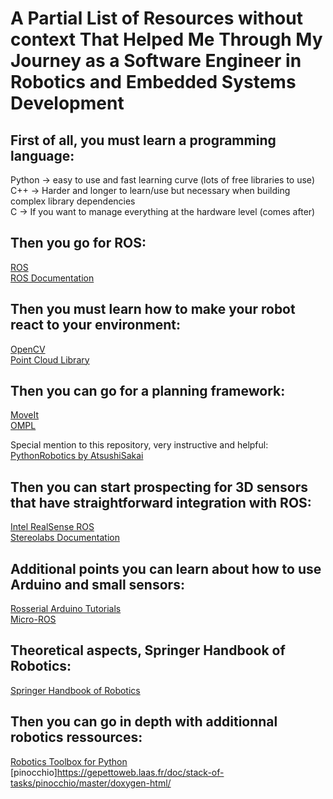 # A Partial List of Resources without context That Helped Me Through My Journey as a Software Engineer in Robotics and Embedded Systems Development

## First of all, you must learn a programming language:
Python -> easy to use and fast learning curve (lots of free libraries to use)<br>
C++ -> Harder and longer to learn/use but necessary when building complex library dependencies<br>
C -> If you want to manage everything at the hardware level (comes after)<br>

## Then you go for ROS:
[ROS](https://www.ros.org/)<br>
[ROS Documentation](https://docs.ros.org/en/humble/index.html)<br>

## Then you must learn how to make your robot react to your environment:
[OpenCV](https://opencv.org/)<br>
[Point Cloud Library](https://pointclouds.org/)<br>

## Then you can go for a planning framework:
[MoveIt](https://moveit.ros.org/)<br>
[OMPL](https://ompl.kavrakilab.org/)<br>

Special mention to this repository, very instructive and helpful:
[PythonRobotics by AtsushiSakai](https://github.com/AtsushiSakai/PythonRobotics)<br>

## Then you can start prospecting for 3D sensors that have straightforward integration with ROS:
[Intel RealSense ROS](https://github.com/IntelRealSense/realsense-ros)<br>
[Stereolabs Documentation](https://www.stereolabs.com/docs)<br>

## Additional points you can learn about how to use Arduino and small sensors:
[Rosserial Arduino Tutorials](http://wiki.ros.org/rosserial_arduino/Tutorials/Arduino%20IDE%20Setup)<br>
[Micro-ROS](https://micro.ros.org/)<br>

## Theoretical aspects, Springer Handbook of Robotics:
[Springer Handbook of Robotics](https://www.amazon.com/Springer-Handbook-Robotics-Handbooks/dp/3319325507)<br>

## Then you can go in depth with additionnal robotics ressources:
[Robotics Toolbox for Python](https://github.com/petercorke/robotics-toolbox-python)
[pinocchio]https://gepettoweb.laas.fr/doc/stack-of-tasks/pinocchio/master/doxygen-html/
